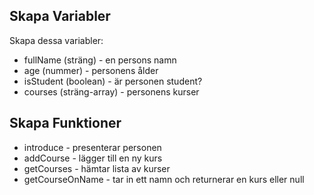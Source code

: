 ## Skapa Variabler

Skapa dessa variabler:
- fullName (sträng) - en persons namn
- age (nummer) - personens ålder
- isStudent (boolean) - är personen student?
- courses (sträng-array) - personens kurser

## Skapa Funktioner

- introduce - presenterar personen
- addCourse - lägger till en ny kurs
- getCourses - hämtar lista av kurser
- getCourseOnName - tar in ett namn och returnerar en kurs eller null